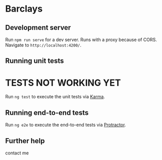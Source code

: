 # Barclays

## Development server

Run `npm run serve` for a dev server. Runs with a proxy because of CORS. Navigate to `http://localhost:4200/`.

## Running unit tests
# TESTS NOT WORKING YET

Run `ng test` to execute the unit tests via [Karma](https://karma-runner.github.io).

## Running end-to-end tests

Run `ng e2e` to execute the end-to-end tests via [Protractor](http://www.protractortest.org/).

## Further help

contact me

